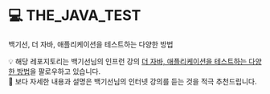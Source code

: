 # 💻 THE_JAVA_TEST
백기선, 더 자바, 애플리케이션을 테스트하는 다양한 방법

💡 해당 레포지토리는 백기선님의 인프런 강의 [더 자바, 애플리케이션을 테스트하는 다양한 방법](https://www.inflearn.com/course/the-java-application-test)을 팔로우하고 있습니다.   
🔌 보다 자세한 내용과 설명은 백기선님의 인터넷 강의를 듣는 것을 적극 추천드립니다.         

